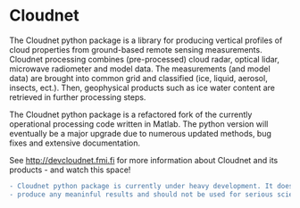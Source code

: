 # Cloudnet
The Cloudnet python package is a library for producing vertical profiles of cloud properties from ground-based remote sensing measurements. Cloudnet processing combines (pre-processed) cloud radar, optical lidar, microwave radiometer and model data. The measurements (and model data) are brought into common grid and classified (ice, liquid, aerosol, insects, ect.). Then, geophysical products such as ice water content are retrieved in further processing steps.

The Cloudnet python package is a refactored fork of the currently operational processing code written in Matlab.
The python version will eventually be a major upgrade due to numerous updated methods, bug fixes and extensive documentation.

See http://devcloudnet.fmi.fi for more information about Cloudnet and its products - and watch this space!

```diff
- Cloudnet python package is currently under heavy development. It does not yet 
- produce any meaninful results and should not be used for serious scientific work.
```
